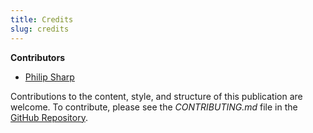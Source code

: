 ```yaml
---
title: Credits
slug: credits
---
```


**Contributors**

* [Philip Sharp](http://www.philipsharp.com)


Contributions to the content, style, and structure of this publication are welcome.
To contribute, please see the *CONTRIBUTING.md* file in the [GitHub Repository](https://github.com/philipsharp/afieldguidetoelephpants/).
